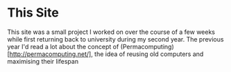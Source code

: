 
# This Site

This site was a small project I worked on over the course of a few weeks while first returning back to university during my second year. The previous year I'd read a lot about the concept of (Permacomputing)[http://permacomputing.net/], the idea of reusing old computers and maximising their lifespan
